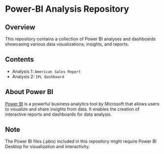 # Power-BI Analysis Repository
## Overview

This repository contains a collection of Power BI analyses and dashboards showcasing various data visualizations, insights, and reports.

## Contents

- Analysis 1: `American Sales Report`
- Analysis 2: `IPL Dashboard`

## About Power BI

[Power BI](https://powerbi.microsoft.com/) is a powerful business analytics tool by Microsoft that allows users to visualize and share insights from data. It enables the creation of interactive reports and dashboards for data analysis.

## Note

The Power BI files (.pbix) included in this repository might require Power BI Desktop for visualization and interactivity.
